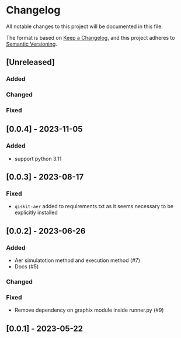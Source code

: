 # Changelog

All notable changes to this project will be documented in this file.

The format is based on [Keep a Changelog](https://keepachangelog.com/en/1.0.0/),
and this project adheres to [Semantic Versioning](https://semver.org/spec/v2.0.0.html).

## [Unreleased]

### Added

### Changed

### Fixed

## [0.0.4] - 2023-11-05

### Added
- support python 3.11

## [0.0.3] - 2023-08-17

### Fixed

- `qiskit-aer` added to requirements.txt as it seems necessary to be explicitly installed

## [0.0.2] - 2023-06-26

### Added

- Aer simulatotion method and execution method (#7)
- Docs (#5)

### Changed

### Fixed

- Remove dependency on graphix module inside runner.py (#9)

## [0.0.1] - 2023-05-22
